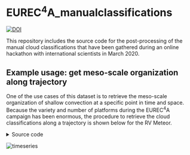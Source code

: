# EUREC<sup>4</sup>A_manualclassifications
[![DOI](https://zenodo.org/badge/DOI/10.5281/zenodo.3763414.svg)](https://doi.org/10.5281/zenodo.3763414)

This repository includes the source code for the post-processing of the manual cloud classifications
that have been gathered during an online hackathon with international scientists in March 2020.

## Example usage: get meso-scale organization along trajectory
One of the use cases of this dataset is to retrieve the meso-scale organization of shallow convection
at a specific point in time and space. Because the variety and number of platforms during the EUREC<sup>4</sup>A
campaign has been enormous, the procedure to retrieve the cloud classifications along a trajectory is
shown below for the RV Meteor.
<details><summary>Source code</summary>

```python
import numpy as np
import xarray as xr
import matplotlib.pyplot as plt
from matplotlib import dates
import datetime as dt
from pandas.plotting import register_matplotlib_converters
register_matplotlib_converters()
```
Choose a specific workflow e.g. IR or VIS
```python
# Workflow as given in l3 output
workflow = 'IR'

# Level3 filename (input)
level3_file = '../processed_data/EUREC4A_ManualClassifications_l3_{workflow}.zarr'.format(workflow=workflow)

# DSHIP Meteor (input)
meteor_dship_file = 'EUREC4A_Meteor_DSHIP.nc'
```

Open `level 3` dataset:
```python
ds = xr.open_zarr(level3_file)
```

Define standard colors:
```python
color_dict = {'Flowers':'#2281BB',
              'Fish': '#93D2E2',
              'Gravel': '#3EAE47',
              'Sugar': '#A1D791'}
```

Open the trajectory file of the platform of interest.
(How to retrieve the Meteor data is explained e.g. at [DSHIPConverter](https://github.com/observingClouds/DSHIPconverter))
```python
ds_meteor = xr.open_dataset(meteor_dship_file)

# Make coordinates data variables
ds_meteor['latitude'] = xr.DataArray(ds_meteor.lat.values, dims=['time'])
ds_meteor['longitude'] = xr.DataArray(ds_meteor.lon.values, dims=['time'])
```
The `level 3` data is a daily average. For simplicity, we calculate the daily mean position of the vessel:
```python
ds_meteor_daily = ds_meteor.resample(time='1D').mean() # Attention, only works as long as the 0 meridian is not crossed
```

Load and plot the data:
```python
frequency = np.zeros((len(ds.date)))

fig, ax = plt.subplots(figsize=(8,1.5))

for d, date in enumerate(ds_meteor_daily.time):
    frequency = 0
    lat = ds_meteor_daily.latitude.sel(time=date)
    lon = ds_meteor_daily.longitude.sel(time=date)
    for p in ['Sugar', 'Gravel', 'Fish', 'Flowers']:
        try:
            # Actually loading the data
            data = ds.freq.interp(latitude=lat, longitude=lon).sel(date=date, pattern=p).values *100
        except KeyError:
            print('No data found for date {}'.format(date))
            break
        if np.isnan(data):
            data = 0
        ax.bar(dates.date2num(date), data, label=p, bottom=frequency, color=color_dict[p])
        hfmt = dates.DateFormatter('%d.%m')
        ax.xaxis.set_major_locator(dates.DayLocator(interval=5))
        ax.xaxis.set_major_formatter(hfmt)
        frequency += data
    if d == 0:
        plt.legend(frameon=False, bbox_to_anchor=(1,1))
plt.xlabel('date')
plt.ylabel('classification (%)')
plt.xlim(dt.datetime(2020,1,6), dt.datetime(2020,2,23))
```
</details>

![timeseries](https://github.com/observingClouds/EUREC4A_manualclassifications/blob/master/figures/ManualClassification_Meteor_IR.png?raw=true)
